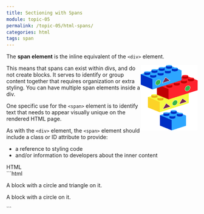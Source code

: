 ```yaml
---
title: Sectioning with Spans
module: topic-05
permalink: /topic-05/html-spans/
categories: html
tags: span
---
```


<div class="divider-heading"></div>

The **span element** is the inline equivalent of the `<div>` element.

<div class="container-row">
  <img src="../img/legos-spans.png" alt="stacked building blocks with stickers representing span elements" title="Blocks can have multiple spans!" style="float: right; width: 150px; margin-top: 0;" />

  <p>This means that spans can exist within divs, and do not create blocks. It serves to identify or group content together that requires organization or extra styling. You can have multiple span elements inside a div.</p>

  <p>One specific use for the <code>&lt;span&gt;</code> element is to identify text that needs to appear visually unique on the rendered HTML page.</p>

  <p>As with the <code>&lt;div&gt;</code> element, the <code>&lt;span&gt;</code> element should include a class or ID attribute to provide:</p>

  <ul>
    <li>a reference to styling code</li>
    <li>and/or information to developers about the inner content</li>
  </ul>
</div>

<div id="code-heading">HTML</div>
```html
<div id="long-blue" class="long-block">
  <p>A block with a <span class="circle">circle</span> and <span class="triangle">triangle</span> on it.</p>
</div>

<div id="long-red" class="long-block">
  <p>A block with a <span class="circle">circle</span> on it.</p>
</div>
```
